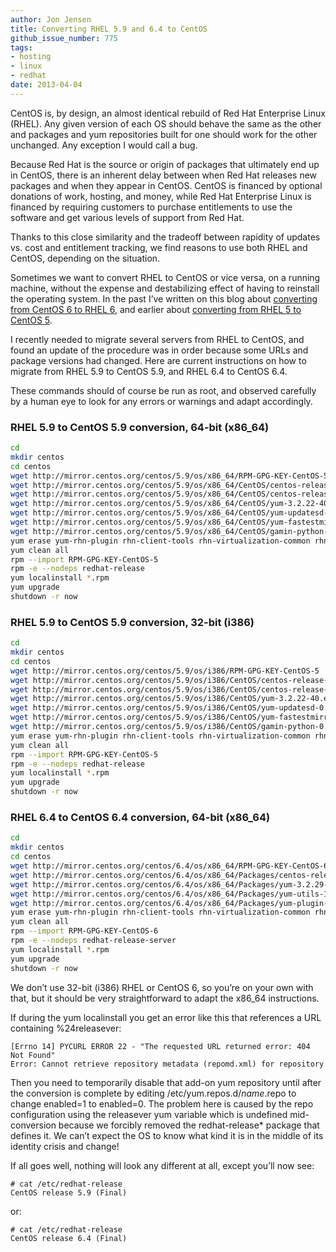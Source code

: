 ```yaml
---
author: Jon Jensen
title: Converting RHEL 5.9 and 6.4 to CentOS
github_issue_number: 775
tags:
- hosting
- linux
- redhat
date: 2013-04-04
---
```


CentOS is, by design, an almost identical rebuild of Red Hat Enterprise Linux (RHEL). Any given version of each OS should behave the same as the other and packages and yum repositories built for one should work for the other unchanged. Any exception I would call a bug.

Because Red Hat is the source or origin of packages that ultimately end up in CentOS, there is an inherent delay between when Red Hat releases new packages and when they appear in CentOS. CentOS is financed by optional donations of work, hosting, and money, while Red Hat Enterprise Linux is financed by requiring customers to purchase entitlements to use the software and get various levels of support from Red Hat.

Thanks to this close similarity and the tradeoff between rapidity of updates vs. cost and entitlement tracking, we find reasons to use both RHEL and CentOS, depending on the situation.

Sometimes we want to convert RHEL to CentOS or vice versa, on a running machine, without the expense and destabilizing effect of having to reinstall the operating system. In the past I’ve written on this blog about [converting from CentOS 6 to RHEL 6](/blog/2011/12/converting-centos-6-to-rhel-6), and earlier about [converting from RHEL 5 to CentOS 5](/blog/2009/10/upgrading-from-rhel-52-to-centos-54).

I recently needed to migrate several servers from RHEL to CentOS, and found an update of the procedure was in order because some URLs and package versions had changed. Here are current instructions on how to migrate from RHEL 5.9 to CentOS 5.9, and RHEL 6.4 to CentOS 6.4.

These commands should of course be run as root, and observed carefully by a human eye to look for any errors or warnings and adapt accordingly.

### RHEL 5.9 to CentOS 5.9 conversion, 64-bit (x86_64)

```bash
cd
mkdir centos
cd centos
wget http://mirror.centos.org/centos/5.9/os/x86_64/RPM-GPG-KEY-CentOS-5
wget http://mirror.centos.org/centos/5.9/os/x86_64/CentOS/centos-release-5-9.el5.centos.1.x86_64.rpm
wget http://mirror.centos.org/centos/5.9/os/x86_64/CentOS/centos-release-notes-5.9-0.x86_64.rpm
wget http://mirror.centos.org/centos/5.9/os/x86_64/CentOS/yum-3.2.22-40.el5.centos.noarch.rpm
wget http://mirror.centos.org/centos/5.9/os/x86_64/CentOS/yum-updatesd-0.9-5.el5.noarch.rpm
wget http://mirror.centos.org/centos/5.9/os/x86_64/CentOS/yum-fastestmirror-1.1.16-21.el5.centos.noarch.rpm
wget http://mirror.centos.org/centos/5.9/os/x86_64/CentOS/gamin-python-0.1.7-10.el5.x86_64.rpm
yum erase yum-rhn-plugin rhn-client-tools rhn-virtualization-common rhn-setup rhn-check rhnsd yum-updatesd
yum clean all
rpm --import RPM-GPG-KEY-CentOS-5
rpm -e --nodeps redhat-release
yum localinstall *.rpm
yum upgrade
shutdown -r now
```

### RHEL 5.9 to CentOS 5.9 conversion, 32-bit (i386)

```bash
cd
mkdir centos
cd centos
wget http://mirror.centos.org/centos/5.9/os/i386/RPM-GPG-KEY-CentOS-5
wget http://mirror.centos.org/centos/5.9/os/i386/CentOS/centos-release-5-9.el5.centos.1.i386.rpm
wget http://mirror.centos.org/centos/5.9/os/i386/CentOS/centos-release-notes-5.9-0.i386.rpm
wget http://mirror.centos.org/centos/5.9/os/i386/CentOS/yum-3.2.22-40.el5.centos.noarch.rpm
wget http://mirror.centos.org/centos/5.9/os/i386/CentOS/yum-updatesd-0.9-5.el5.noarch.rpm
wget http://mirror.centos.org/centos/5.9/os/i386/CentOS/yum-fastestmirror-1.1.16-21.el5.centos.noarch.rpm
wget http://mirror.centos.org/centos/5.9/os/i386/CentOS/gamin-python-0.1.7-10.el5.i386.rpm
yum erase yum-rhn-plugin rhn-client-tools rhn-virtualization-common rhn-setup rhn-check rhnsd yum-updatesd
yum clean all
rpm --import RPM-GPG-KEY-CentOS-5
rpm -e --nodeps redhat-release
yum localinstall *.rpm
yum upgrade
shutdown -r now
```

### RHEL 6.4 to CentOS 6.4 conversion, 64-bit (x86_64)

```bash
cd
mkdir centos
cd centos
wget http://mirror.centos.org/centos/6.4/os/x86_64/RPM-GPG-KEY-CentOS-6
wget http://mirror.centos.org/centos/6.4/os/x86_64/Packages/centos-release-6-4.el6.centos.10.x86_64.rpm
wget http://mirror.centos.org/centos/6.4/os/x86_64/Packages/yum-3.2.29-40.el6.centos.noarch.rpm
wget http://mirror.centos.org/centos/6.4/os/x86_64/Packages/yum-utils-1.1.30-14.el6.noarch.rpm
wget http://mirror.centos.org/centos/6.4/os/x86_64/Packages/yum-plugin-fastestmirror-1.1.30-14.el6.noarch.rpm
yum erase yum-rhn-plugin rhn-client-tools rhn-virtualization-common rhn-setup rhn-check rhnsd yum-updatesd subscription-manager
yum clean all
rpm --import RPM-GPG-KEY-CentOS-6
rpm -e --nodeps redhat-release-server
yum localinstall *.rpm
yum upgrade
shutdown -r now
```

We don’t use 32-bit (i386) RHEL or CentOS 6, so you’re on your own with that, but it should be very straightforward to adapt the x86_64 instructions.

If during the yum localinstall you get an error like this that references a URL containing %24releasever:

```nohighlight
[Errno 14] PYCURL ERROR 22 - "The requested URL returned error: 404 Not Found"
Error: Cannot retrieve repository metadata (repomd.xml) for repository
```

Then you need to temporarily disable that add-on yum repository until after the conversion is complete by editing /etc/yum.repos.d/*name*.repo to change enabled=1 to enabled=0. The problem here is caused by the repo configuration using the releasever yum variable which is undefined mid-conversion because we forcibly removed the redhat-release* package that defines it. We can’t expect the OS to know what kind it is in the middle of its identity crisis and change!

If all goes well, nothing will look any different at all, except you’ll now see:

```nohighlight
# cat /etc/redhat-release
CentOS release 5.9 (Final)
```

or:

```nohighlight
# cat /etc/redhat-release
CentOS release 6.4 (Final)
```
